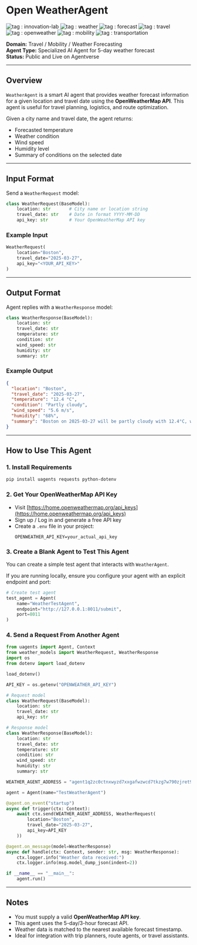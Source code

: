 # Open WeatherAgent

![tag : innovation-lab](https://img.shields.io/badge/innovation--lab-3D8BD3) ![tag : weather](https://img.shields.io/badge/weather-blue) ![tag : forecast](https://img.shields.io/badge/forecast-green) ![tag : travel](https://img.shields.io/badge/travel-orange) ![tag : openweather](https://img.shields.io/badge/openweather-lightgrey) ![tag : mobility](https://img.shields.io/badge/mobility-yellow) ![tag : transportation](https://img.shields.io/badge/transportation-red)

**Domain:** Travel / Mobility / Weather Forecasting  
**Agent Type:** Specialized AI Agent for 5-day weather forecast  
**Status:** Public and Live on Agentverse

---

## Overview
`WeatherAgent` is a smart AI agent that provides weather forecast information for a given location and travel date using the **OpenWeatherMap API**. This agent is useful for travel planning, logistics, and route optimization.

Given a city name and travel date, the agent returns:
- Forecasted temperature
- Weather condition
- Wind speed
- Humidity level
- Summary of conditions on the selected date

---

## Input Format
Send a `WeatherRequest` model:
```python
class WeatherRequest(BaseModel):
    location: str       # City name or location string
    travel_date: str    # Date in format YYYY-MM-DD
    api_key: str        # Your OpenWeatherMap API key
```

### Example Input
```python
WeatherRequest(
    location="Boston",
    travel_date="2025-03-27",
    api_key="<YOUR_API_KEY>"
)
```

---

## Output Format
Agent replies with a `WeatherResponse` model:
```python
class WeatherResponse(BaseModel):
    location: str
    travel_date: str
    temperature: str
    condition: str
    wind_speed: str
    humidity: str
    summary: str
```

### Example Output
```json
{
  "location": "Boston",
  "travel_date": "2025-03-27",
  "temperature": "12.4 °C",
  "condition": "Partly cloudy",
  "wind_speed": "5.6 m/s",
  "humidity": "68%",
  "summary": "Boston on 2025-03-27 will be partly cloudy with 12.4°C, wind 5.6 m/s and 68% humidity."
}
```

---

## How to Use This Agent

### 1. Install Requirements
```bash
pip install uagents requests python-dotenv
```

### 2. Get Your OpenWeatherMap API Key
- Visit [https://home.openweathermap.org/api_keys](https://home.openweathermap.org/api_keys)
- Sign up / Log in and generate a free API key
- Create a `.env` file in your project:
  ```
  OPENWEATHER_API_KEY=your_actual_api_key
  ```

### 3. Create a Blank Agent to Test This Agent
You can create a simple test agent that interacts with `WeatherAgent`.

If you are running locally, ensure you configure your agent with an explicit endpoint and port:
```python
# Create test agent
test_agent = Agent(
    name="WeatherTestAgent",
    endpoint="http://127.0.0.1:8011/submit",
    port=8011
)
```

### 4. Send a Request From Another Agent
```python
from uagents import Agent, Context
from weather_models import WeatherRequest, WeatherResponse
import os
from dotenv import load_dotenv

load_dotenv()

API_KEY = os.getenv("OPENWEATHER_API_KEY")

# Request model 
class WeatherRequest(BaseModel):
    location: str
    travel_date: str
    api_key: str

# Response model
class WeatherResponse(BaseModel):
    location: str
    travel_date: str
    temperature: str
    condition: str
    wind_speed: str
    humidity: str
    summary: str

WEATHER_AGENT_ADDRESS = "agent1q2zc0ctnxwyzd7xxgafwzwcd7tkzg7w790zjret9vwm2f38gmm5dv7wm22j"

agent = Agent(name="TestWeatherAgent")

@agent.on_event("startup")
async def trigger(ctx: Context):
    await ctx.send(WEATHER_AGENT_ADDRESS, WeatherRequest(
        location="Boston",
        travel_date="2025-03-27",
        api_key=API_KEY
    ))

@agent.on_message(model=WeatherResponse)
async def handle(ctx: Context, sender: str, msg: WeatherResponse):
    ctx.logger.info("Weather data received:")
    ctx.logger.info(msg.model_dump_json(indent=2))

if __name__ == "__main__":
    agent.run()
```

---

## Notes
- You must supply a valid **OpenWeatherMap API key**.
- This agent uses the 5-day/3-hour forecast API.
- Weather data is matched to the nearest available forecast timestamp.
- Ideal for integration with trip planners, route agents, or travel assistants.

